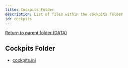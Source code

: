```yaml
---
title: Cockpits Folder
description: List of files within the cockpits folder
id: cockpits
---
```


[Return to parent folder (DATA)](../DATA)

## Cockpits Folder

* [cockpits.ini](./cockpits.ini.md)

